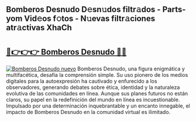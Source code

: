 ## Bomberos Desnudo D𝚎sn𝚞dos filtr𝚊dos - Parts-yom Vid𝚎os f𝚘tos - N𝚞evas filtr𝚊ciones atr𝚊ctivas XhaCh

# <h2><a href="http://mbb388.tromn.icu/?c=Bomberos+Desnudo">🔗👉👉👉 Bomberos Desnudo 🔗🔗</a></h2>

[![Bomberos Desnudo nuevo](https://i.imgur.com/pEAQMta.gif)](http://mbb388.tromn.icu/?c=Bomberos+Desnudo)
Bomberos Desnudo, una figura enigmática y multifacética, desafía la comprensión simple. Su uso pionero de los medios digitales para la autoexpresión ha cautivado y enfurecido a los observadores, generando debates sobre ética, identidad y la naturaleza evolutiva de las comunidades en línea. Aunque sus planes futuros no están claros, su papel en la redefinición del mundo en línea es incuestionable. Impulsado por una determinación inquebrantable y un encanto innegable, el impacto de Bomberos Desnudo en la comunidad virtual es ilimitado.
